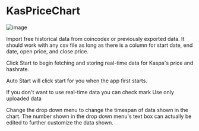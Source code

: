 # KasPriceChart

![image](https://github.com/user-attachments/assets/8b724b7f-a717-4fcc-9af5-e4b3fa7ff70d)


Import free historical data from coincodex or previously exported data. It should work with any csv file as long as there is a column for start date, end date, open price, and close price.

Click Start to begin fetching and storing real-time data for Kaspa's price and hashrate.

Auto Start will click start for you when the app first starts.

If you don't want to use real-time data you can check mark Use only uploaded data

Change the drop down menu to change the timespan of data shown in the chart. The number shown in the drop down menu's text box can actually be edited to further customize the data shown.
